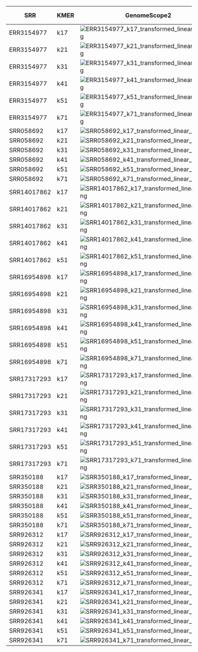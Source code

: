| SRR | KMER | GenomeScope2 | GenomeScope -kcov | Fixed GenomeScope | SmudgePlot -L | SmudgePlot |
| --- | --- | --- | --- | --- | --- | --- |
| ERR3154977 | k17 | ![ERR3154977_k17_transformed_linear_plot.png](images/ERR3154977_k17_transformed_linear_plot.png) |  | ![ERR3154977_k17_kcov_transformed_linear_plot.png](images/ERR3154977_k17_kcov_transformed_linear_plot.png) |
| ERR3154977 | k21 | ![ERR3154977_k21_transformed_linear_plot.png](images/ERR3154977_k21_transformed_linear_plot.png) |  | ![ERR3154977_k21_kcov_transformed_linear_plot.png](images/ERR3154977_k21_kcov_transformed_linear_plot.png) |
| ERR3154977 | k31 | ![ERR3154977_k31_transformed_linear_plot.png](images/ERR3154977_k31_transformed_linear_plot.png) |  | ![ERR3154977_k31_kcov_transformed_linear_plot.png](images/ERR3154977_k31_kcov_transformed_linear_plot.png) |
| ERR3154977 | k41 | ![ERR3154977_k41_transformed_linear_plot.png](images/ERR3154977_k41_transformed_linear_plot.png) |  | ![ERR3154977_k41_kcov_transformed_linear_plot.png](images/ERR3154977_k41_kcov_transformed_linear_plot.png) |
| ERR3154977 | k51 | ![ERR3154977_k51_transformed_linear_plot.png](images/ERR3154977_k51_transformed_linear_plot.png) |  | ![ERR3154977_k51_kcov_transformed_linear_plot.png](images/ERR3154977_k51_kcov_transformed_linear_plot.png) |
| ERR3154977 | k71 | ![ERR3154977_k71_transformed_linear_plot.png](images/ERR3154977_k71_transformed_linear_plot.png) |  | ![ERR3154977_k71_kcov_transformed_linear_plot.png](images/ERR3154977_k71_kcov_transformed_linear_plot.png) |
| SRR058692 | k17 | ![SRR058692_k17_transformed_linear_plot.png](images/SRR058692_k17_transformed_linear_plot.png) |  | ![SRR058692_k17_kcov_transformed_linear_plot.png](images/SRR058692_k17_kcov_transformed_linear_plot.png) |
| SRR058692 | k21 | ![SRR058692_k21_transformed_linear_plot.png](images/SRR058692_k21_transformed_linear_plot.png) |  | ![SRR058692_k21_kcov_transformed_linear_plot.png](images/SRR058692_k21_kcov_transformed_linear_plot.png) |
| SRR058692 | k31 | ![SRR058692_k31_transformed_linear_plot.png](images/SRR058692_k31_transformed_linear_plot.png) |  | ![SRR058692_k31_kcov_transformed_linear_plot.png](images/SRR058692_k31_kcov_transformed_linear_plot.png) |
| SRR058692 | k41 | ![SRR058692_k41_transformed_linear_plot.png](images/SRR058692_k41_transformed_linear_plot.png) |  | ![SRR058692_k41_kcov_transformed_linear_plot.png](images/SRR058692_k41_kcov_transformed_linear_plot.png) |
| SRR058692 | k51 | ![SRR058692_k51_transformed_linear_plot.png](images/SRR058692_k51_transformed_linear_plot.png) |  | ![SRR058692_k51_kcov_transformed_linear_plot.png](images/SRR058692_k51_kcov_transformed_linear_plot.png) |
| SRR058692 | k71 | ![SRR058692_k71_transformed_linear_plot.png](images/SRR058692_k71_transformed_linear_plot.png) |  | ![SRR058692_k71_kcov_transformed_linear_plot.png](images/SRR058692_k71_kcov_transformed_linear_plot.png) |
| SRR14017862 | k17 | ![SRR14017862_k17_transformed_linear_plot.png](images/SRR14017862_k17_transformed_linear_plot.png) |  | ![SRR14017862_k17_kcov_transformed_linear_plot.png](images/SRR14017862_k17_kcov_transformed_linear_plot.png) |
| SRR14017862 | k21 | ![SRR14017862_k21_transformed_linear_plot.png](images/SRR14017862_k21_transformed_linear_plot.png) |  | ![SRR14017862_k21_kcov_transformed_linear_plot.png](images/SRR14017862_k21_kcov_transformed_linear_plot.png) |
| SRR14017862 | k31 | ![SRR14017862_k31_transformed_linear_plot.png](images/SRR14017862_k31_transformed_linear_plot.png) |  | ![SRR14017862_k31_kcov_transformed_linear_plot.png](images/SRR14017862_k31_kcov_transformed_linear_plot.png) |
| SRR14017862 | k41 | ![SRR14017862_k41_transformed_linear_plot.png](images/SRR14017862_k41_transformed_linear_plot.png) |  | ![SRR14017862_k41_kcov_transformed_linear_plot.png](images/SRR14017862_k41_kcov_transformed_linear_plot.png) |
| SRR14017862 | k51 | ![SRR14017862_k51_transformed_linear_plot.png](images/SRR14017862_k51_transformed_linear_plot.png) |  | ![SRR14017862_k51_kcov_transformed_linear_plot.png](images/SRR14017862_k51_kcov_transformed_linear_plot.png) |
| SRR16954898 | k17 | ![SRR16954898_k17_transformed_linear_plot.png](images/SRR16954898_k17_transformed_linear_plot.png) |  | ![SRR16954898_k17_kcov_transformed_linear_plot.png](images/SRR16954898_k17_kcov_transformed_linear_plot.png) |
| SRR16954898 | k21 | ![SRR16954898_k21_transformed_linear_plot.png](images/SRR16954898_k21_transformed_linear_plot.png) |  | ![SRR16954898_k21_kcov_transformed_linear_plot.png](images/SRR16954898_k21_kcov_transformed_linear_plot.png) |
| SRR16954898 | k31 | ![SRR16954898_k31_transformed_linear_plot.png](images/SRR16954898_k31_transformed_linear_plot.png) |  | ![SRR16954898_k31_kcov_transformed_linear_plot.png](images/SRR16954898_k31_kcov_transformed_linear_plot.png) |
| SRR16954898 | k41 | ![SRR16954898_k41_transformed_linear_plot.png](images/SRR16954898_k41_transformed_linear_plot.png) |  | ![SRR16954898_k41_kcov_transformed_linear_plot.png](images/SRR16954898_k41_kcov_transformed_linear_plot.png) |
| SRR16954898 | k51 | ![SRR16954898_k51_transformed_linear_plot.png](images/SRR16954898_k51_transformed_linear_plot.png) |  | ![SRR16954898_k51_kcov_transformed_linear_plot.png](images/SRR16954898_k51_kcov_transformed_linear_plot.png) |
| SRR16954898 | k71 | ![SRR16954898_k71_transformed_linear_plot.png](images/SRR16954898_k71_transformed_linear_plot.png) |  | ![SRR16954898_k71_kcov_transformed_linear_plot.png](images/SRR16954898_k71_kcov_transformed_linear_plot.png) |
| SRR17317293 | k17 | ![SRR17317293_k17_transformed_linear_plot.png](images/SRR17317293_k17_transformed_linear_plot.png) |  | ![SRR17317293_k17_kcov_transformed_linear_plot.png](images/SRR17317293_k17_kcov_transformed_linear_plot.png) |
| SRR17317293 | k21 | ![SRR17317293_k21_transformed_linear_plot.png](images/SRR17317293_k21_transformed_linear_plot.png) |  | ![SRR17317293_k21_kcov_transformed_linear_plot.png](images/SRR17317293_k21_kcov_transformed_linear_plot.png) |
| SRR17317293 | k31 | ![SRR17317293_k31_transformed_linear_plot.png](images/SRR17317293_k31_transformed_linear_plot.png) |  | ![SRR17317293_k31_kcov_transformed_linear_plot.png](images/SRR17317293_k31_kcov_transformed_linear_plot.png) |
| SRR17317293 | k41 | ![SRR17317293_k41_transformed_linear_plot.png](images/SRR17317293_k41_transformed_linear_plot.png) |  | ![SRR17317293_k41_kcov_transformed_linear_plot.png](images/SRR17317293_k41_kcov_transformed_linear_plot.png) |
| SRR17317293 | k51 | ![SRR17317293_k51_transformed_linear_plot.png](images/SRR17317293_k51_transformed_linear_plot.png) |  | ![SRR17317293_k51_kcov_transformed_linear_plot.png](images/SRR17317293_k51_kcov_transformed_linear_plot.png) |
| SRR17317293 | k71 | ![SRR17317293_k71_transformed_linear_plot.png](images/SRR17317293_k71_transformed_linear_plot.png) |  | ![SRR17317293_k71_kcov_transformed_linear_plot.png](images/SRR17317293_k71_kcov_transformed_linear_plot.png) |
| SRR350188 | k17 | ![SRR350188_k17_transformed_linear_plot.png](images/SRR350188_k17_transformed_linear_plot.png) |  | ![SRR350188_k17_kcov_transformed_linear_plot.png](images/SRR350188_k17_kcov_transformed_linear_plot.png) |
| SRR350188 | k21 | ![SRR350188_k21_transformed_linear_plot.png](images/SRR350188_k21_transformed_linear_plot.png) |  | ![SRR350188_k21_kcov_transformed_linear_plot.png](images/SRR350188_k21_kcov_transformed_linear_plot.png) |
| SRR350188 | k31 | ![SRR350188_k31_transformed_linear_plot.png](images/SRR350188_k31_transformed_linear_plot.png) |  | ![SRR350188_k31_kcov_transformed_linear_plot.png](images/SRR350188_k31_kcov_transformed_linear_plot.png) |
| SRR350188 | k41 | ![SRR350188_k41_transformed_linear_plot.png](images/SRR350188_k41_transformed_linear_plot.png) |  | ![SRR350188_k41_kcov_transformed_linear_plot.png](images/SRR350188_k41_kcov_transformed_linear_plot.png) |
| SRR350188 | k51 | ![SRR350188_k51_transformed_linear_plot.png](images/SRR350188_k51_transformed_linear_plot.png) |  | ![SRR350188_k51_kcov_transformed_linear_plot.png](images/SRR350188_k51_kcov_transformed_linear_plot.png) |
| SRR350188 | k71 | ![SRR350188_k71_transformed_linear_plot.png](images/SRR350188_k71_transformed_linear_plot.png) |  | ![SRR350188_k71_kcov_transformed_linear_plot.png](images/SRR350188_k71_kcov_transformed_linear_plot.png) |
| SRR926312 | k17 | ![SRR926312_k17_transformed_linear_plot.png](images/SRR926312_k17_transformed_linear_plot.png) |  | ![SRR926312_k17_kcov_transformed_linear_plot.png](images/SRR926312_k17_kcov_transformed_linear_plot.png) |
| SRR926312 | k21 | ![SRR926312_k21_transformed_linear_plot.png](images/SRR926312_k21_transformed_linear_plot.png) |  | ![SRR926312_k21_kcov_transformed_linear_plot.png](images/SRR926312_k21_kcov_transformed_linear_plot.png) |
| SRR926312 | k31 | ![SRR926312_k31_transformed_linear_plot.png](images/SRR926312_k31_transformed_linear_plot.png) |  | ![SRR926312_k31_kcov_transformed_linear_plot.png](images/SRR926312_k31_kcov_transformed_linear_plot.png) |
| SRR926312 | k41 | ![SRR926312_k41_transformed_linear_plot.png](images/SRR926312_k41_transformed_linear_plot.png) |  | ![SRR926312_k41_kcov_transformed_linear_plot.png](images/SRR926312_k41_kcov_transformed_linear_plot.png) |
| SRR926312 | k51 | ![SRR926312_k51_transformed_linear_plot.png](images/SRR926312_k51_transformed_linear_plot.png) |  | ![SRR926312_k51_kcov_transformed_linear_plot.png](images/SRR926312_k51_kcov_transformed_linear_plot.png) |
| SRR926312 | k71 | ![SRR926312_k71_transformed_linear_plot.png](images/SRR926312_k71_transformed_linear_plot.png) |  | ![SRR926312_k71_kcov_transformed_linear_plot.png](images/SRR926312_k71_kcov_transformed_linear_plot.png) |
| SRR926341 | k17 | ![SRR926341_k17_transformed_linear_plot.png](images/SRR926341_k17_transformed_linear_plot.png) |  | ![SRR926341_k17_kcov_transformed_linear_plot.png](images/SRR926341_k17_kcov_transformed_linear_plot.png) |
| SRR926341 | k21 | ![SRR926341_k21_transformed_linear_plot.png](images/SRR926341_k21_transformed_linear_plot.png) |  | ![SRR926341_k21_kcov_transformed_linear_plot.png](images/SRR926341_k21_kcov_transformed_linear_plot.png) |
| SRR926341 | k31 | ![SRR926341_k31_transformed_linear_plot.png](images/SRR926341_k31_transformed_linear_plot.png) |  | ![SRR926341_k31_kcov_transformed_linear_plot.png](images/SRR926341_k31_kcov_transformed_linear_plot.png) |
| SRR926341 | k41 | ![SRR926341_k41_transformed_linear_plot.png](images/SRR926341_k41_transformed_linear_plot.png) |  | ![SRR926341_k41_kcov_transformed_linear_plot.png](images/SRR926341_k41_kcov_transformed_linear_plot.png) |
| SRR926341 | k51 | ![SRR926341_k51_transformed_linear_plot.png](images/SRR926341_k51_transformed_linear_plot.png) |  | ![SRR926341_k51_kcov_transformed_linear_plot.png](images/SRR926341_k51_kcov_transformed_linear_plot.png) |
| SRR926341 | k71 | ![SRR926341_k71_transformed_linear_plot.png](images/SRR926341_k71_transformed_linear_plot.png) |  | ![SRR926341_k71_kcov_transformed_linear_plot.png](images/SRR926341_k71_kcov_transformed_linear_plot.png) |
